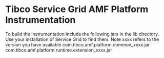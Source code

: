 # Tibco Service Grid AMF Platform Instrumentation

To build the instrumentation include the following jars in the lib directory.  Use your installation of Service Grid to find them. 
Note xxxx refers to the version you have available
com.tibco.amf.platform.common_xxxx.jar
com.tibco.amf.platform.runtime.extension_xxxx.jar
